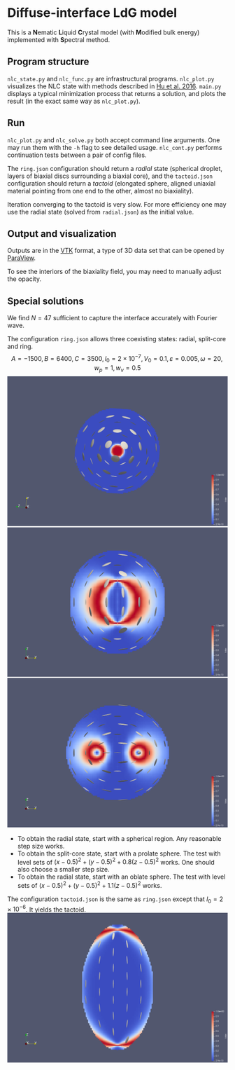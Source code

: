 # Diffuse-interface LdG model

This is a **N**ematic **L**iquid **C**rystal model (with **M**odified bulk energy) implemented with **S**pectral method. 

## Program structure

`nlc_state.py` and `nlc_func.py` are infrastructural programs.
`nlc_plot.py` visualizes the NLC state with methods described in [Hu et al. 2016](https://www.cambridge.org/core/product/identifier/S1815240616000153/type/journal_article).
`main.py` displays a typical minimization process that returns a solution, and plots the result (in the exact same way as `nlc_plot.py`).

## Run

`nlc_plot.py` and `nlc_solve.py` both accept command line arguments. One may run them with the `-h` flag to see detailed usage. `nlc_cont.py` performs continuation tests between a pair of config files.

The `ring.json` configuration should return a *radial* state (spherical droplet, layers of biaxial discs surrounding a biaxial core), and the `tactoid.json` configuration should return a *tactoid* (elongated sphere, aligned uniaxial material pointing from one end to the other, almost no biaxiality).

Iteration converging to the tactoid is very slow. For more efficiency one may use the radial state (solved from `radial.json`) as the initial value.

## Output and visualization

Outputs are in the [VTK](https://vtk.org) format, a type of 3D data set that can be opened by [ParaView](https://paraview.org/download/).

To see the interiors of the biaxiality field, you may need to manually adjust the opacity.

## Special solutions

We find $N=47$ sufficient to capture the interface accurately with Fourier wave.

The configuration `ring.json` allows three coexisting states: radial, split-core and ring.
$$A=-1500, B=6400,C=3500, l_0=2\times 10^{-7}, V_0=0.1, \varepsilon=0.005, \omega=20, w_p=1, w_v=0.5$$
![Radial](img/radial.png)
![Split-core](img/splitcore.png)
![Ring](img/ring.png)
- To obtain the radial state, start with a spherical region. Any reasonable step size works.
- To obtain the split-core state, start with a prolate sphere. The test with level sets of
$(x-0.5)^2+(y-0.5)^2+0.8 (z-0.5)^2$
works. One should also choose a smaller step size.
- To obtain the radial state, start with an oblate sphere. The test with level sets of $(x-0.5)^2+(y-0.5)^2+1.1 (z-0.5)^2$ works.

The configuration `tactoid.json` is the same as `ring.json` except that $l_0=2\times 10^{-6}$. It yields the tactoid.
![Tactoid](img/tactoid.png)